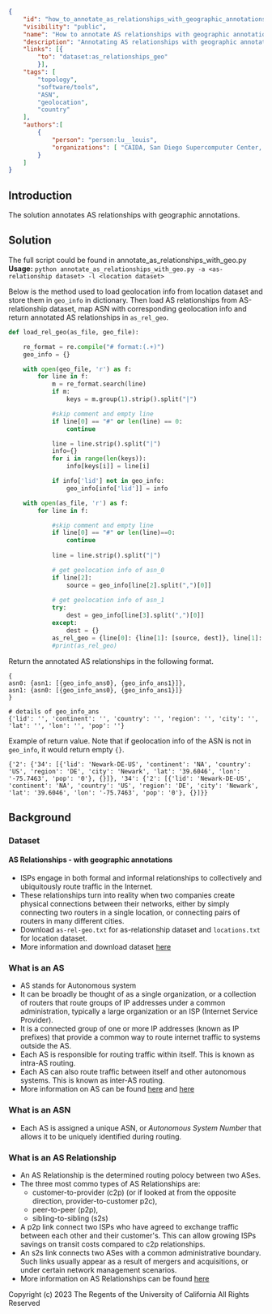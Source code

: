 ~~~json
{
    "id": "how_to_annotate_as_relationships_with_geographic_annotations",
    "visibility": "public",
    "name": "How to annotate AS relationships with geographic annotations?",
    "description": "Annotating AS relationships with geographic annotations",
    "links": [{
        "to": "dataset:as_relationships_geo"
        }],
    "tags": [
        "topology",
        "software/tools",
        "ASN",
        "geolocation",
        "country"
    ],
    "authors":[
        {
            "person": "person:lu__louis",
            "organizations": [ "CAIDA, San Diego Supercomputer Center, University of California San Diego"]
        }
    ]
}
~~~
## Introduction
The solution annotates AS relationships with geographic annotations.

## Solution

The full script could be found in annotate_as_relationships_with_geo.py 
**Usage:** `python annotate_as_relationships_with_geo.py -a <as-relationship dataset> -l <location dataset>`

Below is the method used to load geolocation info from location dataset and store them in `geo_info` in dictionary. Then load AS relationships from AS-relationship dataset, map ASN with corresponding geolocation info and return annotated AS relationships in `as_rel_geo`.   
~~~python
def load_rel_geo(as_file, geo_file):

    re_format = re.compile("# format:(.+)")
    geo_info = {}

    with open(geo_file, 'r') as f:
        for line in f:
            m = re_format.search(line)
            if m:
                keys = m.group(1).strip().split("|")

            #skip comment and empty line
            if line[0] == "#" or len(line) == 0:
                continue

            line = line.strip().split("|")
            info={}
            for i in range(len(keys)):
                info[keys[i]] = line[i]

            if info['lid'] not in geo_info:
                geo_info[info['lid']] = info

    with open(as_file, 'r') as f:
        for line in f:

            #skip comment and empty line
            if line[0] == "#" or len(line)==0:
                continue
            
            line = line.strip().split("|")

            # get geolocation info of asn_0
            if line[2]: 
                source = geo_info[line[2].split(",")[0]]
            
            # get geolocation info of asn_1
            try:
                dest = geo_info[line[3].split(",")[0]]
            except:
                dest = {}
            as_rel_geo = {line[0]: {line[1]: [source, dest]}, line[1]: {line[0]: [source, dest]}}
            #print(as_rel_geo) 
~~~

Return the annotated AS relationships in the following format.
~~~
{
asn0: {asn1: [{geo_info_ans0}, {geo_info_ans1}]},
asn1: {asn0: [{geo_info_ans0}, {geo_info_ans1}]}
}

# details of geo_info_ans
{'lid': '', 'continent': '', 'country': '', 'region': '', 'city': '', 'lat': '', 'lon': '', 'pop': ''}
~~~

Example of return value. Note that if geolocation info of the ASN is not in `geo_info`, it would return empty `{}`.
~~~
{'2': {'34': [{'lid': 'Newark-DE-US', 'continent': 'NA', 'country': 'US', 'region': 'DE', 'city': 'Newark', 'lat': '39.6046', 'lon': '-75.7463', 'pop': '0'}, {}]}, '34': {'2': [{'lid': 'Newark-DE-US', 'continent': 'NA', 'country': 'US', 'region': 'DE', 'city': 'Newark', 'lat': '39.6046', 'lon': '-75.7463', 'pop': '0'}, {}]}}
~~~
 
##  Background

### Dataset ###
#### AS Relationships - with geographic annotations
- ISPs engage in both formal and informal relationships to collectively and ubiquitously route traffic in the Internet. 
- These relationships turn into reality when two companies create physical connections between their networks, either by simply connecting two routers in a single location, or connecting pairs of routers in many different cities. 
- Download `as-rel-geo.txt` for as-relationship dataset and `locations.txt` for location dataset.
- More information and download dataset [here](https://www.caida.org/catalog/datasets/as-relationships-geo/)

### What is an AS

- AS stands for Autonomous system
- It can be broadly be thought of as a single organization, or a collection of routers that route groups of IP addresses under a common administration, typically a large organization or an ISP (Internet Service Provider).
- It is a connected group of one or more IP addresses (known as IP prefixes) that provide a common way to route internet traffic to systems outside the AS.
- Each AS is responsible for routing traffic within itself. This is known as intra-AS routing.
- Each AS can also route traffic between itself and other autonomous systems. This is known as inter-AS routing.
- More information on AS can be found [here]( https://www.cs.rutgers.edu/~pxk/352/notes/autonomous_systems.html) and [here](https://catalog.caida.org/details/media/2016_as_intro_topology_windas_intro_topology_wind.pdf)

### What is an ASN

- Each AS is assigned a unique ASN, or *Autonomous System Number* that allows it to be uniquely identified during routing.

### What is an AS Relationship

- An AS Relationship is the determined routing polocy between two ASes.
- The three most commo types of AS Relationships are:
  - customer-to-provider (c2p) (or if looked at from the opposite direction,  provider-to-customer p2c),
  - peer-to-peer (p2p),
  - sibling-to-sibling (s2s)
- A p2p link connect two ISPs who have agreed to exchange traffic between each other and their customer's. This can allow growing ISPs savings on transit costs compared to c2p relationships.
- An s2s link connects two ASes with a common administrative boundary. Such links usually appear as a result of mergers and acquisitions, or under certain network management scenarios.
- More information on AS Relationships can be found [here](https://www.caida.org/catalog/datasets/as-relationships/)





Copyright (c) 2023 The Regents of the University of California
All Rights Reserved